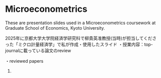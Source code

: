 # Microeconometrics
These are presentation slides used in a Microeconometrics coursework at Graduate School of Economics, Kyoto University.

2025年に京都大学大学院経済学研究科で柳貴英准教授(当時)が担当してくださった「ミクロ計量経済学」で私が作成・使用したスライド
・授業内容：top-journalに載っている論文のreview

・reviewed papers

1.
